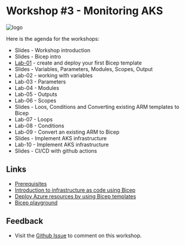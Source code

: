 # Workshop #3 - Monitoring AKS

![logo](images/logo.png)

Here is the agenda for the workshops:

 * Slides - Workshop introduction
 * Slides - Bicep intro
 * [Lab-01](labs/lab-01/readme.md) - create and deploy your first Bicep template
 * Slides - Variables, Parameters, Modules, Scopes, Output
 * Lab-02 - working with variables 
 * Lab-03 - Parameters
 * Lab-04 - Modules
 * Lab-05 - Outputs
 * Lab-06 - Scopes
 * Slides - Loos, Conditions and Converting existing ARM templates to Bicep
 * Lab-07 - Loops
 * Lab-08 - Conditions
 * Lab-09 - Convert an existing ARM to Bicep
 * Slides - Implement AKS infrastructure
 * Lab-10 - Implement AKS infrastructure
 * Slides - CI/CD with github actions
 

## Links

* [Prerequisites](prerequisites.md)
* [Introduction to infrastructure as code using Bicep](https://docs.microsoft.com/en-us/learn/modules/introduction-to-infrastructure-as-code-using-bicep/)
* [Deploy Azure resources by using Bicep templates](https://docs.microsoft.com/en-us/learn/modules/deploy-azure-resources-by-using-bicep-templates/)
* [Bicep playground](https://bicepdemo.z22.web.core.windows.net/)

## Feedback

* Visit the [Github Issue](https://github.com/evgenyb/aks-workshops/issues/11) to comment on this workshop. 